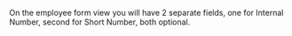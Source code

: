 On the employee form view you will have 2 separate fields, one for
Internal Number, second for Short Number, both optional.
